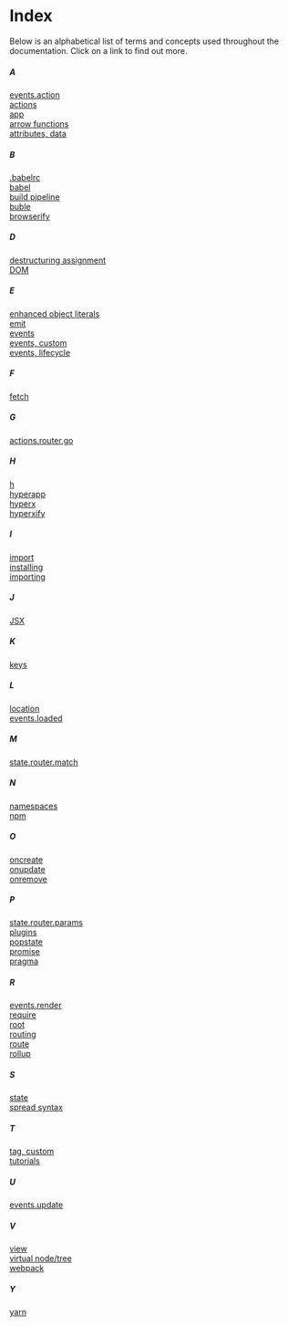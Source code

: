 # Index

Below is an alphabetical list of terms and concepts used throughout the documentation. Click on a link to find out more.

##### A
[events.action](/docs/api.md#events-action)<br>
[actions](/docs/core.md#actions)<br>
[app](/docs/api.md#app)<br>
[arrow functions](https://developer.mozilla.org/en/docs/Web/JavaScript/Reference/Functions/Arrow_functions)<br>
[attributes, data](/docs/core.md#virtual-nodes#data-attributes)<br>

##### B
[.babelrc](https://babeljs.io/docs/usage/babelrc/)<br>
[babel](https://github.com/babel/babel)<br>
[build pipeline](/docs/getting-started.md#build-pipeline)<br>
[buble](https://gitlab.com/Rich-Harris/buble)<br>
[browserify](https://github.com/substack/node-browserify)<br>

##### D
[destructuring assignment](https://developer.mozilla.org/en-US/docs/Web/JavaScript/Reference/Operators/Destructuring_assignment)<br>
[DOM](https://developer.mozilla.org/en-US/docs/Web/API/Document_Object_Model/Introduction)<br>

##### E
[enhanced object literals](https://developer.mozilla.org/en-US/docs/Web/JavaScript/Guide/Grammar_and_Types#Enhanced_Object_literals)<br>
[emit](/docs/api.md#emit)<br>
[events](/docs/core.md#events)<br>
[events, custom](/docs/core.md#custom-events)<br>
[events, lifecycle](/docs/lifecycle-events.md)<br>

##### F
[fetch](https://developer.mozilla.org/en-US/docs/Web/API/Fetch_API)<br>

##### G
[actions.router.go](/docs/routing.md#actions-go)<br>

##### H
[h](/docs/api.md#h)<br>
[hyperapp](https://github.com/hyperapp/hyperapp/blob/master/src/index.js)<br>
[hyperx](/docs/hyperx.md)<br>
[hyperxify](https://github.com/substack/hyperxify)<br>

##### I
[import](https://developer.mozilla.org/en-US/docs/Web/JavaScript/Reference/Statements/import)<br>
[installing](/docs/getting-started.md#installing)<br>
[importing](/docs/getting-started.md#importing)<br>

##### J
[JSX](/docs/jsx.md)<br>

##### K
[keys](/docs/core.md#virtual-nodes#keys)<br>

##### L
[location](https://developer.mozilla.org/en-US/docs/Web/API/Location)<br>
[events.loaded](/docs/api.md#events-loaded)<br>

##### M
[state.router.match](/docs/routing.md#state-match)<br>

##### N
[namespaces](/docs/core.md#namespaces)<br>
[npm](https://www.npmjs.com/)<br>

##### O
[oncreate](/docs/lifecycle-events.md#oncreate)<br>
[onupdate](/docs/lifecycle-events.md#onupdate)<br>
[onremove](/docs/lifecycle-events.md#onremove)<br>

##### P
[state.router.params](/docs/routing.md#state-params)<br>
[plugins](/docs/core.md#plugins)<br>
[popstate](https://developer.mozilla.org/en-US/docs/Web/Events/popstate)<br>
[promise](https://developer.mozilla.org/en-US/docs/Web/JavaScript/Reference/Global_Objects/Promise)<br>
[pragma](https://babeljs.io/docs/plugins/transform-react-jsx/#optionspragma)<br>

##### R
[events.render](/docs/api.md#events-render)<br>
[require](https://nodejs.org/api/modules.html#modules_module_require_id)<br>
[root](/docs/core.md#root)<br>
[routing](/docs/routing.md)<br>
[route](/docs/routing.md#router-route)<br>
[rollup](https://github.com/rollup/rollup)<br>

##### S
[state](/docs/core.md#view-and-state)<br>
[spread syntax](https://developer.mozilla.org/en-US/docs/Web/JavaScript/Reference/Operators/Spread_operator)<br>

##### T
[tag, custom](/docs/custom-tags.md)<br>
[tutorials](/docs/tutorials.md)<br>

##### U
[events.update](/docs/api.md#events-update)<br>

##### V
[view](/docs/core.md#view-and-state)<br>
[virtual node/tree](/docs/core.md#virtual-nodes)<br>
[webpack](https://github.com/webpack/webpack)<br>

##### Y
[yarn](https://github.com/yarnpkg/yarn)<br>
